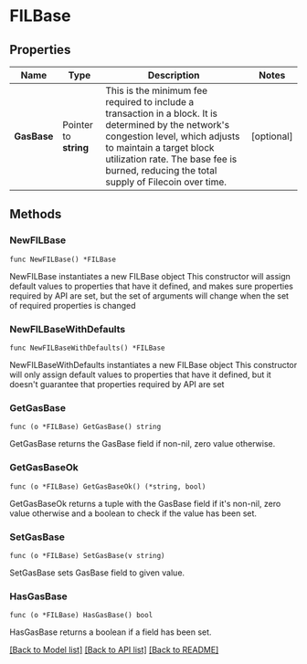 # FILBase

## Properties

Name | Type | Description | Notes
------------ | ------------- | ------------- | -------------
**GasBase** | Pointer to **string** | This is the minimum fee required to include a transaction in a block. It is determined by the network&#39;s congestion level, which adjusts to maintain a target block utilization rate. The base fee is burned, reducing the total supply of Filecoin over time. | [optional] 

## Methods

### NewFILBase

`func NewFILBase() *FILBase`

NewFILBase instantiates a new FILBase object
This constructor will assign default values to properties that have it defined,
and makes sure properties required by API are set, but the set of arguments
will change when the set of required properties is changed

### NewFILBaseWithDefaults

`func NewFILBaseWithDefaults() *FILBase`

NewFILBaseWithDefaults instantiates a new FILBase object
This constructor will only assign default values to properties that have it defined,
but it doesn't guarantee that properties required by API are set

### GetGasBase

`func (o *FILBase) GetGasBase() string`

GetGasBase returns the GasBase field if non-nil, zero value otherwise.

### GetGasBaseOk

`func (o *FILBase) GetGasBaseOk() (*string, bool)`

GetGasBaseOk returns a tuple with the GasBase field if it's non-nil, zero value otherwise
and a boolean to check if the value has been set.

### SetGasBase

`func (o *FILBase) SetGasBase(v string)`

SetGasBase sets GasBase field to given value.

### HasGasBase

`func (o *FILBase) HasGasBase() bool`

HasGasBase returns a boolean if a field has been set.


[[Back to Model list]](../README.md#documentation-for-models) [[Back to API list]](../README.md#documentation-for-api-endpoints) [[Back to README]](../README.md)


